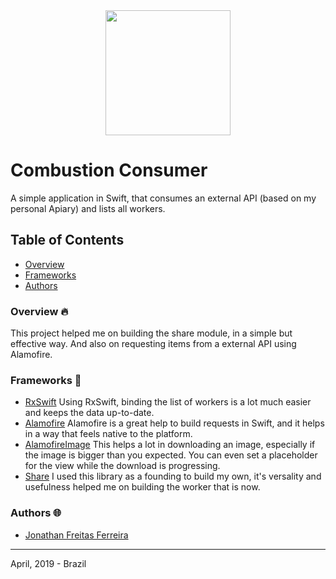 <div align="center">
<img src="https://encrypted-tbn0.gstatic.com/images?q=tbn:ANd9GcQYvfy5ZJ2nWjmdNg3ar4ckpRY1Pg29_dko_qYY2SzN6FQi0A14DA" width="200" height="200">
</div>

# Combustion Consumer 
A simple application in Swift, that consumes an external API (based on my personal Apiary) and lists all workers.


## Table of Contents
- [Overview](https://github.com/jonathan-freitas/Combustion-Consumer/tree/develop#overview-fire)
- [Frameworks](https://github.com/jonathan-freitas/Combustion-Consumer/tree/develop#frameworks-satellite)
- [Authors](https://github.com/jonathan-freitas/Combustion-Consumer/tree/develop#authors-globe_with_meridians)

### Overview :fire:
This project helped me on building the share module, in a simple but effective way. And also on requesting items from a external API using Alamofire.

### Frameworks :satellite:
- [RxSwift](https://github.com/ReactiveX/RxSwift)
Using RxSwift, binding the list of workers is a lot much easier and keeps the data up-to-date.
- [Alamofire](https://github.com/Alamofire/Alamofire)
Alamofire is a great help to build requests in Swift, and it helps in a way that feels native to the platform.
- [AlamofireImage](https://github.com/Alamofire/AlamofireImage)
This helps a lot in downloading an image, especially if the image is bigger than you expected. You can even set a placeholder for the view while the download is progressing.
- [Share](https://github.com/fabricioeus/ShareInstagram)
I used this library as a founding to build my own, it's versality and usefulness helped me on building the worker that is now.

### Authors :globe_with_meridians:
- [Jonathan Freitas Ferreira](https://www.linkedin.com/in/jonathan-freitas/)

---
April, 2019 - Brazil
